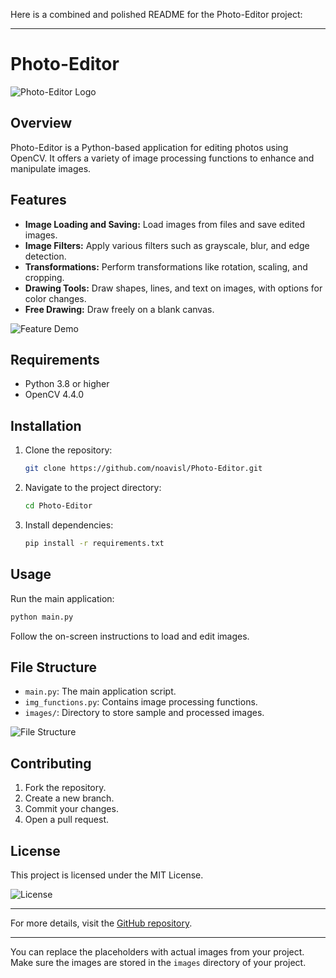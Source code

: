 Here is a combined and polished README for the Photo-Editor project:

---

# Photo-Editor

![Photo-Editor Logo](images/logo.png)

## Overview
Photo-Editor is a Python-based application for editing photos using OpenCV. It offers a variety of image processing functions to enhance and manipulate images.

## Features
- **Image Loading and Saving:** Load images from files and save edited images.
- **Image Filters:** Apply various filters such as grayscale, blur, and edge detection.
- **Transformations:** Perform transformations like rotation, scaling, and cropping.
- **Drawing Tools:** Draw shapes, lines, and text on images, with options for color changes.
- **Free Drawing:** Draw freely on a blank canvas.

![Feature Demo](images/feature_demo.png)

## Requirements
- Python 3.8 or higher
- OpenCV 4.4.0

## Installation
1. Clone the repository:
   ```bash
   git clone https://github.com/noavisl/Photo-Editor.git
   ```
2. Navigate to the project directory:
   ```bash
   cd Photo-Editor
   ```
3. Install dependencies:
   ```bash
   pip install -r requirements.txt
   ```

## Usage
Run the main application:
```bash
python main.py
```
Follow the on-screen instructions to load and edit images.

## File Structure
- `main.py`: The main application script.
- `img_functions.py`: Contains image processing functions.
- `images/`: Directory to store sample and processed images.

![File Structure](images/file_structure.png)

## Contributing
1. Fork the repository.
2. Create a new branch.
3. Commit your changes.
4. Open a pull request.

## License
This project is licensed under the MIT License.

![License](images/license.png)

---

For more details, visit the [GitHub repository](https://github.com/noavisl/Photo-Editor).

---

You can replace the placeholders with actual images from your project. Make sure the images are stored in the `images` directory of your project.
